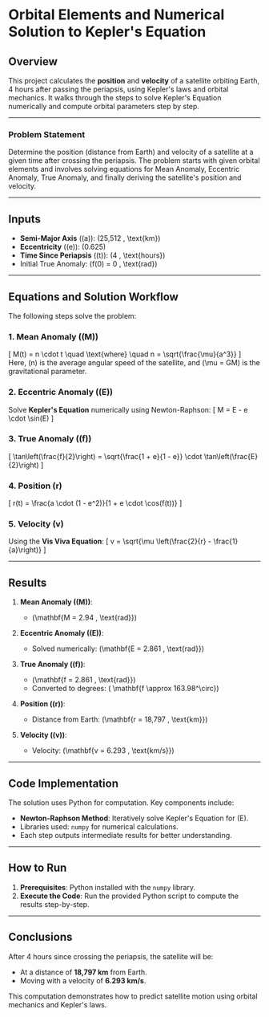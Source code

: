 # Orbital Elements and Numerical Solution to Kepler's Equation

## Overview

This project calculates the **position** and **velocity** of a satellite orbiting Earth, 4 hours after passing the periapsis, using Kepler's laws and orbital mechanics. It walks through the steps to solve Kepler's Equation numerically and compute orbital parameters step by step. 

---

### **Problem Statement**
Determine the position (distance from Earth) and velocity of a satellite at a given time after crossing the periapsis. The problem starts with given orbital elements and involves solving equations for Mean Anomaly, Eccentric Anomaly, True Anomaly, and finally deriving the satellite's position and velocity.

---

## **Inputs**
- **Semi-Major Axis** (\(a\)): \(25,512 \, \text{km}\)
- **Eccentricity** (\(e\)): \(0.625\)
- **Time Since Periapsis** (\(t\)): \(4 \, \text{hours}\)
- Initial True Anomaly: \(f(0) = 0 \, \text{rad}\)

---

## **Equations and Solution Workflow**

The following steps solve the problem:
  
### 1. **Mean Anomaly** (\(M\))  
\[
M(t) = n \cdot t \quad \text{where} \quad n = \sqrt{\frac{\mu}{a^3}}
\]
Here, \(n\) is the average angular speed of the satellite, and \(\mu = GM\) is the gravitational parameter.

### 2. **Eccentric Anomaly** (\(E\))  
Solve **Kepler's Equation** numerically using Newton-Raphson:
\[
M = E - e \cdot \sin(E)
\]

### 3. **True Anomaly** (\(f\))  
\[
\tan\left(\frac{f}{2}\right) = \sqrt{\frac{1 + e}{1 - e}} \cdot \tan\left(\frac{E}{2}\right)
\]

### 4. **Position (r)**  
\[
r(t) = \frac{a \cdot (1 - e^2)}{1 + e \cdot \cos(f(t))}
\]

### 5. **Velocity (v)**  
Using the **Vis Viva Equation**:
\[
v = \sqrt{\mu \left(\frac{2}{r} - \frac{1}{a}\right)}
\]

---

## **Results**
1. **Mean Anomaly (\(M\))**:
   - \(\mathbf{M = 2.94 \, \text{rad}}\)

2. **Eccentric Anomaly (\(E\))**:
   - Solved numerically: \(\mathbf{E = 2.861 \, \text{rad}}\)

3. **True Anomaly (\(f\))**:
   - \(\mathbf{f = 2.861 \, \text{rad}}\)  
   - Converted to degrees: \( \mathbf{f \approx 163.98^\circ}\)

4. **Position (\(r\))**:
   - Distance from Earth: \(\mathbf{r = 18,797 \, \text{km}}\)

5. **Velocity (\(v\))**:
   - Velocity: \(\mathbf{v = 6.293 \, \text{km/s}}\)

---

## **Code Implementation**

The solution uses Python for computation. Key components include:
- **Newton-Raphson Method**: Iteratively solve Kepler's Equation for \(E\).
- Libraries used: `numpy` for numerical calculations.
- Each step outputs intermediate results for better understanding.

---

## **How to Run**
1. **Prerequisites**: Python installed with the `numpy` library.
2. **Execute the Code**: Run the provided Python script to compute the results step-by-step.

---

## **Conclusions**
After 4 hours since crossing the periapsis, the satellite will be:
- At a distance of **18,797 km** from Earth.
- Moving with a velocity of **6.293 km/s**.

This computation demonstrates how to predict satellite motion using orbital mechanics and Kepler's laws.